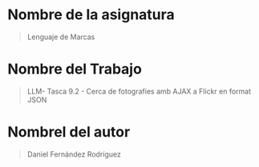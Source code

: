 # Nombre de la asignatura
> Lenguaje de Marcas

# Nombre del Trabajo
> LLM- Tasca 9.2 - Cerca de fotografies amb AJAX a Flickr en format JSON

# Nombrel del autor
> Daniel Fernández Rodríguez